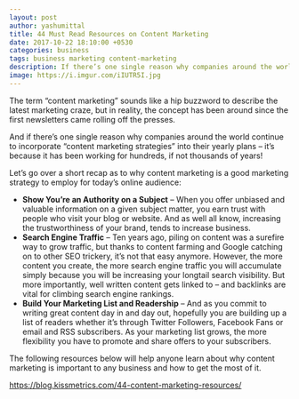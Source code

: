 ```yaml
---
layout: post
author: yashumittal
title: 44 Must Read Resources on Content Marketing
date: 2017-10-22 18:10:00 +0530
categories: business
tags: business marketing content-marketing
description: If there’s one single reason why companies around the world continue to incorporate “content marketing strategies” into their yearly plans – it’s because it has been working for hundreds, if not thousands of years!
image: https://i.imgur.com/iIUTR5I.jpg
---
```


The term “content marketing” sounds like a hip buzzword to describe the latest marketing craze, but in reality, the concept has been around since the first newsletters came rolling off the presses.

And if there’s one single reason why companies around the world continue to incorporate “content marketing strategies” into their yearly plans – it’s because it has been working for hundreds, if not thousands of years!

Let’s go over a short recap as to why content marketing is a good marketing strategy to employ for today’s online audience:

* **Show You’re an Authority on a Subject** – When you offer unbiased and valuable information on a given subject matter, you earn trust with people who visit your blog or website. And as well all know, increasing the trustworthiness of your brand, tends to increase business.
* **Search Engine Traffic** – Ten years ago, piling on content was a surefire way to grow traffic, but thanks to content farming and Google catching on to other SEO trickery, it’s not that easy anymore. However, the more content you create, the more search engine traffic you will accumulate simply because you will be increasing your longtail search visibility. But more importantly, well written content gets linked to – and backlinks are vital for climbing search engine rankings.
* **Build Your Marketing List and Readership** – And as you commit to writing great content day in and day out, hopefully you are building up a list of readers whether it’s through Twitter Followers, Facebook Fans or email and RSS subscribers. As your marketing list grows, the more flexibility you have to promote and share offers to your subscribers.

The following resources below will help anyone learn about why content marketing is important to any business and how to get the most of it.

https://blog.kissmetrics.com/44-content-marketing-resources/
